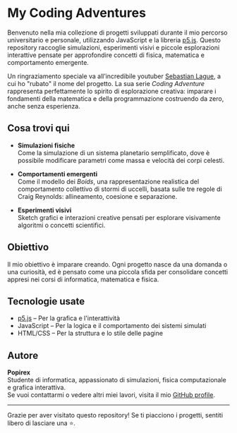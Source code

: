 # My Coding Adventures

Benvenuto nella mia collezione di progetti sviluppati durante il mio percorso universitario e personale, utilizzando JavaScript e la libreria [p5.js](https://p5js.org/). Questo repository raccoglie simulazioni, esperimenti visivi e piccole esplorazioni interattive pensate per approfondire concetti di fisica, matematica e comportamento emergente.

Un ringraziamento speciale va all’incredibile youtuber [Sebastian Lague](https://www.youtube.com/@SebastianLague), a cui ho "rubato" il nome del progetto. La sua serie *Coding Adventure* rappresenta perfettamente lo spirito di esplorazione creativa: imparare i fondamenti della matematica e della programmazione costruendo da zero, anche senza esperienza.


## Cosa trovi qui

- **Simulazioni fisiche**  
  Come la simulazione di un sistema planetario semplificato, dove è possibile modificare parametri come massa e velocità dei corpi celesti.

- **Comportamenti emergenti**  
  Come il modello dei *Boids*, una rappresentazione realistica del comportamento collettivo di stormi di uccelli, basata sulle tre regole di Craig Reynolds: allineamento, coesione e separazione.

- **Esperimenti visivi**  
  Sketch grafici e interazioni creative pensati per esplorare visivamente algoritmi o concetti scientifici.

## Obiettivo

Il mio obiettivo è imparare creando. Ogni progetto nasce da una domanda o una curiosità, ed è pensato come una piccola sfida per consolidare concetti appresi nei corsi di informatica, matematica e fisica.

## Tecnologie usate

- [p5.js](https://p5js.org/) – Per la grafica e l'interattività
- JavaScript – Per la logica e il comportamento dei sistemi simulati
- HTML/CSS – Per la struttura e lo stile delle pagine


##  Autore

**Popirex**  
Studente di informatica, appassionato di simulazioni, fisica computazionale e grafica interattiva.  
Se vuoi contattarmi o vedere altri miei lavori, visita il mio [GitHub profile](https://github.com/Popirex).

---

Grazie per aver visitato questo repository! Se ti piacciono i progetti, sentiti libero di lasciare una ⭐.
